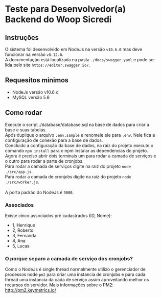 # Teste para Desenvolvedor(a) Backend do Woop Sicredi

## Instruções

O sistema foi desenvolvido em NodeJs na versão `v10.6.0` mas deve funcionar na versão `v8.12.0`.<br />
A documentação está localizada na pasta `./docs/swagger.yaml` e pode ser lida pelo site `https://editor.swagger.io/`.

## Requesitos minimos

* NodeJs versão v10.6.x
* MySQL versão 5.6

## Como rodar

Execute o script ./database/database.sql na base de dados para criar a base e suas tabelas.<br />
Após duplique o arquivo `.env.sample` e renomeie ele para `.env`. Nele fica a configuração de conexão para a base de dados.<br />
Concluido a configuração da base de dados, na raiz do projeto execute o comando `npm install` para o npm instalar as dependencias do projeto.<br />
Agora é preciso abrir dois terminais um para rodar a camada de serviços e o outro para rodar a parte de cronjobs.<br />
Para rodar a camada de serviços digite na raiz do projeto `node ./src/app.js`.<br />
Para rodar a camada de cronjobs digite na raiz do projeto `node ./src/worker.js`.<br />
<br />A porta padrão do NodeJs é `3000`.

### Associados

Existe cinco associados pré cadastrados (ID, Nome):
* 1, Henrique
* 2, Roberto
* 3, Fernanda
* 4, Ana
* 5, Lucas

### O porque separo a camada de serviço dos cronjobs?

Como o NodeJs é single thread normalmente utilizo o gerenciador de processos node `pm2` para criar uma instancia de cronjobs e para cada thread uma instancia da cada de serviço assim aproveitando melhor os recursos do servidor. Mais informações sobre o PM2: http://pm2.keymetrics.io/
